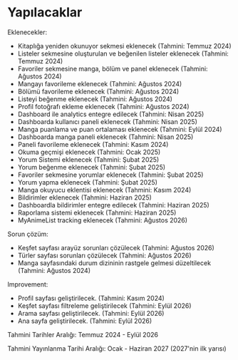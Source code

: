 # Yapılacaklar

Eklenecekler:

- Kitaplığa yeniden okunuyor sekmesi eklenecek (Tahmini: Temmuz 2024)
- Listeler sekmesine oluşturulan ve beğenilen listeler eklenecek (Tahmini: Temmuz 2024)
- Favoriler sekmesine manga, bölüm ve panel eklenecek (Tahmini: Ağustos 2024)
- Mangayı favorileme eklenecek (Tahmini: Ağustos 2024)
- Bölümü favorileme eklenecek (Tahmini: Ağustos 2024)
- Listeyi beğenme eklenecek (Tahmini: Ağustos 2024)
- Profil fotoğrafı ekleme eklenecek (Tahmini: Ağustos 2024)
- Dashboard ile analytics entegre edilecek (Tahmini: Nisan 2025)
- Dashboarda kullanıcı paneli eklenecek (Tahmini: Nisan 2025)
- Manga puanlama ve puan ortalaması eklenecek (Tahmini: Eylül 2024)
- Dashboarda manga paneli eklenecek (Tahmini: Nisan 2025)
- Paneli favorileme eklenecek (Tahmini: Kasım 2024)
- Okuma geçmişi eklenecek (Tahmini: Ocak 2025)
- Yorum Sistemi eklenecek (Tahmini: Şubat 2025)
- Yorum beğenme eklenecek (Tahmini: Şubat 2025)
- Favoriler sekmesine yorumlar eklenecek (Tahmini: Şubat 2025)
- Yorum yapma eklenecek (Tahmini: Şubat 2025)
- Manga okuyucu eklentisi eklenecek (Tahmini: Kasım 2024)
- Bildirimler eklenecek (Tahmini: Haziran 2025)
- Dashboardla bildirimler entegre edilecek (Tahmini: Haziran 2025)
- Raporlama sistemi eklenecek (Tahmini: Haziran 2025)
- MyAnimeList tracking eklenecek (Tahmini: Ağustos 2026)

Sorun çözüm:

- Keşfet sayfası arayüz sorunları çözülecek (Tahmini: Ağustos 2026)
- Türler sayfası sorunları çözülecek (Tahmini: Ağustos 2026)
- Manga sayfasındaki durum dizininin rastgele gelmesi düzeltilecek (Tahmini: Ağustos 2024)

Improvement:

- Profil sayfası geliştirilecek. (Tahmini: Kasım 2024)
- Keşfet sayfası filtreleme geliştirilecek (Tahmini: Eylül 2026)
- Arama sayfası geliştirilecek. (Tahmini: Eylül 2026)
- Ana sayfa geliştirilecek. (Tahmini: Eylül 2026)

Tahmini Tarihler Aralığı:
Temmuz 2024 - Eylül 2026

Tahmini Yayınlanma Tarihi Aralığı: Ocak - Haziran 2027 (2027'nin ilk yarısı)
